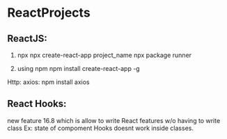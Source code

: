 # ReactProjects
ReactJS:
-----------
1. npx
npx create-react-app project_name
npx package runner

2. using npm
npm install create-react-app -g

Http:
axios: npm install axios

React Hooks:
-------------
new feature 16.8
which is allow to write React features w/o having to write class
Ex: state of compoment
Hooks doesnt work inside classes.
